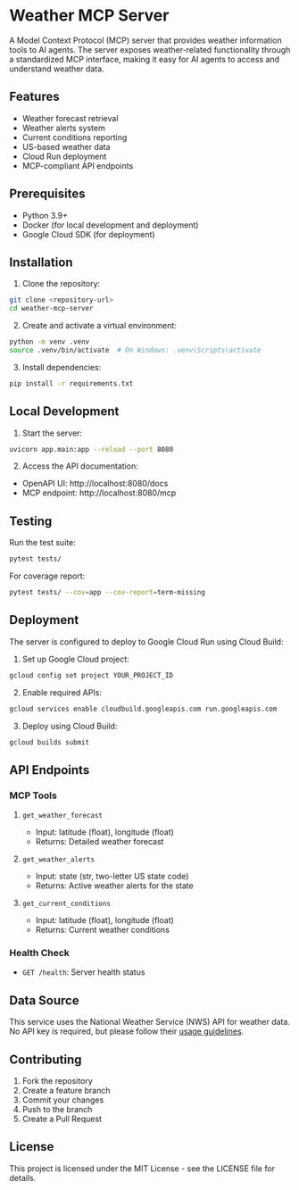 # Weather MCP Server

A Model Context Protocol (MCP) server that provides weather information tools to AI agents. The server exposes weather-related functionality through a standardized MCP interface, making it easy for AI agents to access and understand weather data.

## Features

- Weather forecast retrieval
- Weather alerts system
- Current conditions reporting
- US-based weather data
- Cloud Run deployment
- MCP-compliant API endpoints

## Prerequisites

- Python 3.9+
- Docker (for local development and deployment)
- Google Cloud SDK (for deployment)

## Installation

1. Clone the repository:
```bash
git clone <repository-url>
cd weather-mcp-server
```

2. Create and activate a virtual environment:
```bash
python -m venv .venv
source .venv/bin/activate  # On Windows: .venv\Scripts\activate
```

3. Install dependencies:
```bash
pip install -r requirements.txt
```

## Local Development

1. Start the server:
```bash
uvicorn app.main:app --reload --port 8080
```

2. Access the API documentation:
- OpenAPI UI: http://localhost:8080/docs
- MCP endpoint: http://localhost:8080/mcp

## Testing

Run the test suite:
```bash
pytest tests/
```

For coverage report:
```bash
pytest tests/ --cov=app --cov-report=term-missing
```

## Deployment

The server is configured to deploy to Google Cloud Run using Cloud Build:

1. Set up Google Cloud project:
```bash
gcloud config set project YOUR_PROJECT_ID
```

2. Enable required APIs:
```bash
gcloud services enable cloudbuild.googleapis.com run.googleapis.com
```

3. Deploy using Cloud Build:
```bash
gcloud builds submit
```

## API Endpoints

### MCP Tools

1. `get_weather_forecast`
   - Input: latitude (float), longitude (float)
   - Returns: Detailed weather forecast

2. `get_weather_alerts`
   - Input: state (str, two-letter US state code)
   - Returns: Active weather alerts for the state

3. `get_current_conditions`
   - Input: latitude (float), longitude (float)
   - Returns: Current weather conditions

### Health Check

- `GET /health`: Server health status

## Data Source

This service uses the National Weather Service (NWS) API for weather data. No API key is required, but please follow their [usage guidelines](https://www.weather.gov/documentation/services-web-api).

## Contributing

1. Fork the repository
2. Create a feature branch
3. Commit your changes
4. Push to the branch
5. Create a Pull Request

## License

This project is licensed under the MIT License - see the LICENSE file for details.